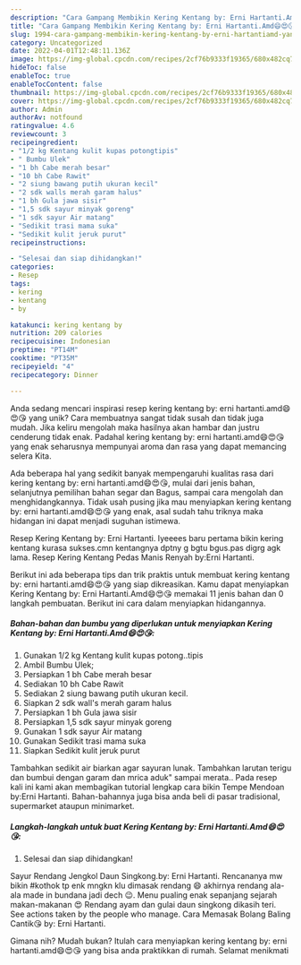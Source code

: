 ```yaml
---
description: "Cara Gampang Membikin Kering Kentang by: Erni Hartanti.Amd😄😍😘 yang Lezat Sekali"
title: "Cara Gampang Membikin Kering Kentang by: Erni Hartanti.Amd😄😍😘 yang Lezat Sekali"
slug: 1994-cara-gampang-membikin-kering-kentang-by-erni-hartantiamd-yang-lezat-sekali
category: Uncategorized
date: 2022-04-01T12:48:11.136Z
image: https://img-global.cpcdn.com/recipes/2cf76b9333f19365/680x482cq70/kering-kentang-by-erni-hartantiamd-foto-resep-utama.jpg
hideToc: false
enableToc: true
enableTocContent: false
thumbnail: https://img-global.cpcdn.com/recipes/2cf76b9333f19365/680x482cq70/kering-kentang-by-erni-hartantiamd-foto-resep-utama.jpg
cover: https://img-global.cpcdn.com/recipes/2cf76b9333f19365/680x482cq70/kering-kentang-by-erni-hartantiamd-foto-resep-utama.jpg
author: Admin
authorAv: notfound
ratingvalue: 4.6
reviewcount: 3
recipeingredient:
- "1/2 kg Kentang kulit kupas potongtipis"
- " Bumbu Ulek"
- "1 bh Cabe merah besar"
- "10 bh Cabe Rawit"
- "2 siung bawang putih ukuran kecil"
- "2 sdk walls merah garam halus"
- "1 bh Gula jawa sisir"
- "1,5 sdk sayur minyak goreng"
- "1 sdk sayur Air matang"
- "Sedikit trasi mama suka"
- "Sedikit kulit jeruk purut"
recipeinstructions:

- "Selesai dan siap dihidangkan!"
categories:
- Resep
tags:
- kering
- kentang
- by

katakunci: kering kentang by 
nutrition: 209 calories
recipecuisine: Indonesian
preptime: "PT14M"
cooktime: "PT35M"
recipeyield: "4"
recipecategory: Dinner

---
```





Anda sedang mencari inspirasi resep kering kentang by: erni hartanti.amd😄😍😘 yang unik? Cara membuatnya sangat tidak susah dan tidak juga mudah. Jika keliru mengolah maka hasilnya akan hambar dan justru cenderung tidak enak. Padahal kering kentang by: erni hartanti.amd😄😍😘 yang enak seharusnya mempunyai aroma dan rasa yang dapat memancing selera Kita.





Ada beberapa hal yang sedikit banyak mempengaruhi kualitas rasa dari kering kentang by: erni hartanti.amd😄😍😘, mulai dari jenis bahan, selanjutnya pemilihan bahan segar dan Bagus, sampai cara mengolah dan menghidangkannya. Tidak usah pusing jika mau menyiapkan kering kentang by: erni hartanti.amd😄😍😘 yang enak,      asal sudah tahu triknya maka hidangan ini dapat menjadi suguhan istimewa.














Resep Kering Kentang by: Erni Hartanti. Iyeeees baru pertama bikin kering kentang kurasa sukses.cmn kentangnya dptny g bgtu bgus.pas digrg agk lama. Resep Kering Kentang Pedas Manis Renyah by:Erni Hartanti.






Berikut ini ada beberapa tips dan trik praktis untuk membuat kering kentang by: erni hartanti.amd😄😍😘 yang siap dikreasikan. Kamu dapat menyiapkan Kering Kentang by: Erni Hartanti.Amd😄😍😘 memakai 11 jenis bahan dan 0 langkah pembuatan. Berikut ini cara dalam menyiapkan hidangannya.

<!--inarticleads1-->

##### Bahan-bahan dan bumbu yang diperlukan untuk menyiapkan Kering Kentang by: Erni Hartanti.Amd😄😍😘:

1. Gunakan 1/2 kg Kentang kulit kupas potong..tipis
1. Ambil  Bumbu Ulek;
1. Persiapkan 1 bh Cabe merah besar
1. Sediakan 10 bh Cabe Rawit
1. Sediakan 2 siung bawang putih ukuran kecil.
1. Siapkan 2 sdk wall&#39;s merah garam halus
1. Persiapkan 1 bh Gula jawa sisir
1. Persiapkan 1,5 sdk sayur minyak goreng
1. Gunakan 1 sdk sayur Air matang
1. Gunakan Sedikit trasi mama suka
1. Siapkan Sedikit kulit jeruk purut


Tambahkan sedikit air biarkan agar sayuran lunak. Tambahkan larutan terigu dan bumbui dengan garam dan mrica aduk&#34; sampai merata.. Pada resep kali ini kami akan membagikan tutorial lengkap cara bikin Tempe Mendoan by:Erni Hartanti. Bahan-bahannya juga bisa anda beli di pasar tradisional, supermarket ataupun minimarket. 

<!--inarticleads2-->

##### Langkah-langkah untuk buat Kering Kentang by: Erni Hartanti.Amd😄😍😘:


1. Selesai dan siap dihidangkan!

Sayur Rendang Jengkol Daun Singkong.by: Erni Hartanti. Rencananya mw bikin #kothok tp enk mngkn klu dimasak rendang 😄 akhirnya rendang ala-ala made in bundana jadi dech 😉. Menu pualing enak sepanjang sejarah makan-makanan 😍 Rendang ayam dan gulai daun singkong dikasih teri. See actions taken by the people who manage. Cara Memasak Bolang Baling Cantik😘 by: Erni Hartanti. 

Gimana nih? Mudah bukan? Itulah cara menyiapkan kering kentang by: erni hartanti.amd😄😍😘 yang bisa anda praktikkan di rumah. Selamat menikmati
